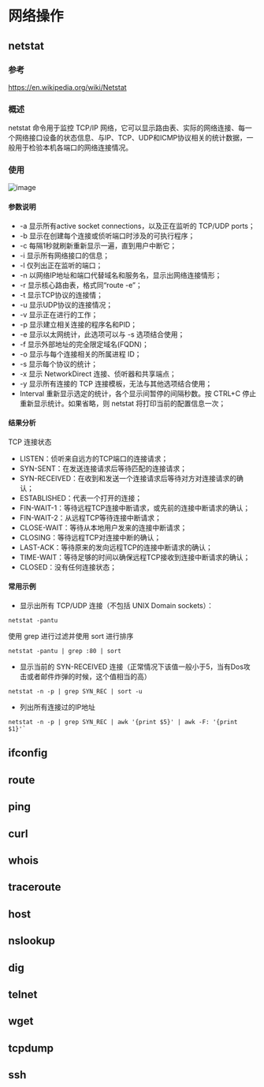 # 网络操作 #

## netstat ##
### 参考 ###
https://en.wikipedia.org/wiki/Netstat

### 概述 ###
netstat 命令用于监控 TCP/IP 网络，它可以显示路由表、实际的网络连接、每一个网络接口设备的状态信息、与IP、TCP、UDP和ICMP协议相关的统计数据，一般用于检验本机各端口的网络连接情况。

### 使用 ###

![image](http://otaivnlxc.bkt.clouddn.com/jpg/2017/9/18/5bd840f18b94ef2ba34e61fad4648a37.jpg)


#### 参数说明 ####
- -a 显示所有active socket connections，以及正在监听的 TCP/UDP ports；
- -b 显示在创建每个连接或侦听端口时涉及的可执行程序；
- -c 每隔1秒就刷新重新显示一遍，直到用户中断它；
- -i 显示所有网络接口的信息；
- -l 仅列出正在监听的端口；
- -n 以网络IP地址和端口代替域名和服务名，显示出网络连接情形；
- -r 显示核心路由表，格式同“route -e”；
- -t 显示TCP协议的连接情；
- -u 显示UDP协议的连接情况；
- -v 显示正在进行的工作；
- -p 显示建立相关连接的程序名和PID；
- -e 显示以太网统计，此选项可以与 -s 选项结合使用；
- -f 显示外部地址的完全限定域名(FQDN)；
- -o 显示与每个连接相关的所属进程 ID；
- -s 显示每个协议的统计；
- -x 显示 NetworkDirect 连接、侦听器和共享端点；
- -y 显示所有连接的 TCP 连接模板，无法与其他选项结合使用；
- Interval 重新显示选定的统计，各个显示间暂停的间隔秒数。按 CTRL+C 停止重新显示统计。如果省略，则 netstat 将打印当前的配置信息一次；


#### 结果分析 ####

TCP 连接状态
- LISTEN：侦听来自远方的TCP端口的连接请求；
- SYN-SENT：在发送连接请求后等待匹配的连接请求；
- SYN-RECEIVED：在收到和发送一个连接请求后等待对方对连接请求的确认；
- ESTABLISHED：代表一个打开的连接；
- FIN-WAIT-1：等待远程TCP连接中断请求，或先前的连接中断请求的确认；
- FIN-WAIT-2：从远程TCP等待连接中断请求；
- CLOSE-WAIT：等待从本地用户发来的连接中断请求；
- CLOSING：等待远程TCP对连接中断的确认；
- LAST-ACK：等待原来的发向远程TCP的连接中断请求的确认；
- TIME-WAIT：等待足够的时间以确保远程TCP接收到连接中断请求的确认；
- CLOSED：没有任何连接状态；


#### 常用示例 ####

- 显示出所有 TCP/UDP 连接（不包括 UNIX Domain sockets）：
```shell
netstat -pantu
```
使用 grep 进行过滤并使用 sort 进行排序
```shell
netstat -pantu | grep :80 | sort
```


-  显示当前的 SYN-RECEIVED 连接（正常情况下该值一般小于5，当有Dos攻击或者邮件炸弹的时候，这个值相当的高）
```shell
netstat -n -p | grep SYN_REC | sort -u
```


- 列出所有连接过的IP地址
```shell
netstat -n -p | grep SYN_REC | awk '{print $5}' | awk -F: '{print $1}'`
```


## ifconfig ##



## route ##



## ping ##




## curl ##



## whois ##






## traceroute ##



## host ##


## nslookup ##





## dig ##





## telnet ##


## wget ##



## tcpdump ##




## ssh ##
































































































